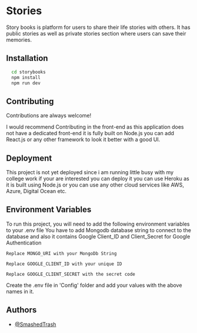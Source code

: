 
# Stories
Story books is platform for users to share their life stories with others. It has public stories as well as private stories section where users can save their memories.


## Installation



```bash
  cd storybooks
  npm install
  npm run dev
```
    
## Contributing

Contributions are always welcome!

I would recommend Contributing in the front-end as this application does not have a dedicated front-end it is fully built on Node.js you can add React.js or any other framework to look it better with a good UI.

  
## Deployment

This project is not yet deployed since i am running little busy with my college work if your are interested you can deploy it you can use Heroku as it is built using Node.js or you can use any other cloud services like AWS, Azure, Digital Ocean etc.


  


  
## Environment Variables

To run this project, you will need to add the following environment variables to your .env file
You have to add Mongodb database string to connect to the database and also it contains Google Client_ID and Client_Secret for Google Authentication

`Replace MONGO_URI with your MongoDb String`

`Replace GOOGLE_CLIENT_ID with your unique ID`

`Replace GOOGLE_CLIENT_SECRET with the secret code`

Create the .env file in 'Config' folder and add your values with the above names in it. 

  
## Authors

- [@SmashedTrash](https://github.com/SmashedTrash)

  
